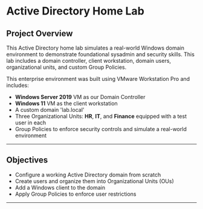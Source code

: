 # Active Directory Home Lab

## Project Overview
This Active Directory home lab simulates a real-world Windows domain environment to demonstrate foundational sysadmin and security skills. This lab includes a domain controller, client workstation, domain users, organizational units, and custom Group Policies.

This enterprise environment was built using VMware Workstation Pro and includes:
- **Windows Server 2019** VM as our Domain Controller
- **Windows 11** VM as the client workstation
- A custom domain 'lab.local'
- Three Organizational Units: **HR**, **IT**, and **Finance** equipped with a test user in each
- Group Policies to enforce security controls and simulate a real-world environment

---

## Objectives
- Configure a working Active Directory domain from scratch
- Create users and organize them into Organizational Units (OUs)
- Add a Windows client to the domain
- Apply Group Policies to enforce user restrictions

---


  

